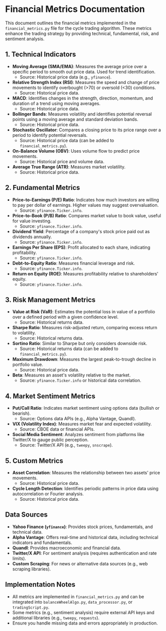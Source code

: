 # Financial Metrics Documentation

This document outlines the financial metrics implemented in the `financial_metrics.py` file for the cycle trading algorithm. These metrics enhance the trading strategy by providing technical, fundamental, risk, and sentiment analysis.

## 1. Technical Indicators
- **Moving Average (SMA/EMA)**: Measures the average price over a specific period to smooth out price data. Used for trend identification.
  - Source: Historical price data (e.g., `yfinance`).
- **Relative Strength Index (RSI)**: Measures the speed and change of price movements to identify overbought (>70) or oversold (<30) conditions.
  - Source: Historical price data.
- **MACD**: Identifies changes in the strength, direction, momentum, and duration of a trend using moving averages.
  - Source: Historical price data.
- **Bollinger Bands**: Measures volatility and identifies potential reversal points using a moving average and standard deviation bands.
  - Source: Historical price data.
- **Stochastic Oscillator**: Compares a closing price to its price range over a period to identify potential reversals.
  - Source: Historical price data (can be added to `financial_metrics.py`).
- **On-Balance Volume (OBV)**: Uses volume flow to predict price movements.
  - Source: Historical price and volume data.
- **Average True Range (ATR)**: Measures market volatility.
  - Source: Historical price data.

## 2. Fundamental Metrics
- **Price-to-Earnings (P/E) Ratio**: Indicates how much investors are willing to pay per dollar of earnings. Higher values may suggest overvaluation.
  - Source: `yfinance.Ticker.info`.
- **Price-to-Book (P/B) Ratio**: Compares market value to book value, useful for value investing.
  - Source: `yfinance.Ticker.info`.
- **Dividend Yield**: Percentage of a company's stock price paid out as dividends annually.
  - Source: `yfinance.Ticker.info`.
- **Earnings Per Share (EPS)**: Profit allocated to each share, indicating profitability.
  - Source: `yfinance.Ticker.info`.
- **Debt-to-Equity Ratio**: Measures financial leverage and risk.
  - Source: `yfinance.Ticker.info`.
- **Return on Equity (ROE)**: Measures profitability relative to shareholders' equity.
  - Source: `yfinance.Ticker.info`.

## 3. Risk Management Metrics
- **Value at Risk (VaR)**: Estimates the potential loss in value of a portfolio over a defined period with a given confidence level.
  - Source: Historical returns data.
- **Sharpe Ratio**: Measures risk-adjusted return, comparing excess return to volatility.
  - Source: Historical returns data.
- **Sortino Ratio**: Similar to Sharpe but only considers downside risk.
  - Source: Historical returns data (can be added to `financial_metrics.py`).
- **Maximum Drawdown**: Measures the largest peak-to-trough decline in portfolio value.
  - Source: Historical price data.
- **Beta**: Measures an asset's volatility relative to the market.
  - Source: `yfinance.Ticker.info` or historical data correlation.

## 4. Market Sentiment Metrics
- **Put/Call Ratio**: Indicates market sentiment using options data (bullish or bearish).
  - Source: Options data APIs (e.g., Alpha Vantage, Quandl).
- **VIX (Volatility Index)**: Measures market fear and expected volatility.
  - Source: CBOE data or financial APIs.
- **Social Media Sentiment**: Analyzes sentiment from platforms like Twitter/X to gauge public perception.
  - Source: Twitter/X API (e.g., `tweepy`, `snscrape`).

## 5. Custom Metrics
- **Asset Correlation**: Measures the relationship between two assets' price movements.
  - Source: Historical price data.
- **Cycle Length Detection**: Identifies periodic patterns in price data using autocorrelation or Fourier analysis.
  - Source: Historical price data.

## Data Sources
- **Yahoo Finance (`yfinance`)**: Provides stock prices, fundamentals, and technical data.
- **Alpha Vantage**: Offers real-time and historical data, including technical indicators and fundamentals.
- **Quandl**: Provides macroeconomic and financial data.
- **Twitter/X API**: For sentiment analysis (requires authentication and rate limits).
- **Custom Scraping**: For news or alternative data sources (e.g., web scraping libraries).

## Implementation Notes
- All metrics are implemented in `financial_metrics.py` and can be integrated into `balanceWheelAlgo.py`, `data_processor.py`, or `tradingScript.py`.
- Some metrics (e.g., sentiment analysis) require external API keys and additional libraries (e.g., `tweepy`, `requests`).
- Ensure you handle missing data and errors appropriately in production.